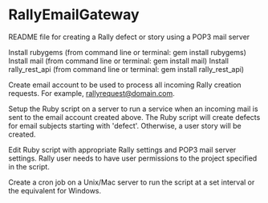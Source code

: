 RallyEmailGateway
=================
README file for creating a Rally defect or story using a POP3 mail server

Install rubygems (from command line or terminal: gem install rubygems)
Install mail (from command line or terminal: gem install mail)
Install rally_rest_api (from command line or terminal: gem install rally_rest_api)

Create email account to be used to process all incoming Rally creation requests. For example, rallyrequest@domain.com.

Setup the Ruby script on a server to run a service when an incoming mail is sent to the email account created above.
The Ruby script will create defects for email subjects starting with 'defect'. Otherwise, a user story will be created.

Edit Ruby script with appropriate Rally settings and POP3 mail server settings.
Rally user needs to have user permissions to the project specified in the script.

Create a cron job on a Unix/Mac server to run the script at a set interval or the equivalent for Windows. 